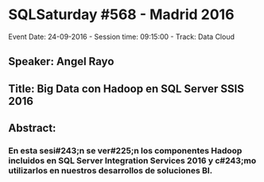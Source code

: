 # SQLSaturday #568 - Madrid 2016
Event Date: 24-09-2016 - Session time: 09:15:00 - Track: Data  Cloud
## Speaker: Angel Rayo
## Title: Big Data con Hadoop en SQL Server SSIS 2016
## Abstract:
### En esta sesi#243;n se ver#225;n los componentes Hadoop incluidos en SQL Server Integration Services 2016 y c#243;mo utilizarlos en nuestros desarrollos de soluciones BI.

